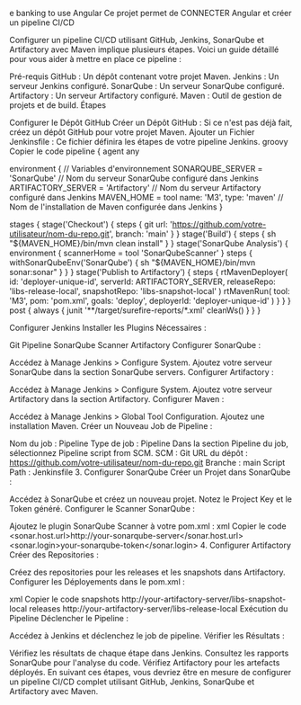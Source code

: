 e banking to use Angular Ce projet permet de CONNECTER Angular et créer un pipeline CI/CD

Configurer un pipeline CI/CD utilisant GitHub, Jenkins, SonarQube et Artifactory avec Maven implique plusieurs étapes. Voici un guide détaillé pour vous aider à mettre en place ce pipeline :

Pré-requis GitHub : Un dépôt contenant votre projet Maven. Jenkins : Un serveur Jenkins configuré. SonarQube : Un serveur SonarQube configuré. Artifactory : Un serveur Artifactory configuré. Maven : Outil de gestion de projets et de build. Étapes

Configurer le Dépôt GitHub Créer un Dépôt GitHub : Si ce n'est pas déjà fait, créez un dépôt GitHub pour votre projet Maven. Ajouter un Fichier Jenkinsfile : Ce fichier définira les étapes de votre pipeline Jenkins. groovy Copier le code pipeline { agent any

environment { // Variables d'environnement SONARQUBE_SERVER = 'SonarQube' // Nom du serveur SonarQube configuré dans Jenkins ARTIFACTORY_SERVER = 'Artifactory' // Nom du serveur Artifactory configuré dans Jenkins MAVEN_HOME = tool name: 'M3', type: 'maven' // Nom de l'installation de Maven configurée dans Jenkins }

stages { stage('Checkout') { steps { git url: 'https://github.com/votre-utilisateur/nom-du-repo.git', branch: 'main' } } stage('Build') { steps { sh "${MAVEN_HOME}/bin/mvn clean install" } } stage('SonarQube Analysis') { environment { scannerHome = tool 'SonarQubeScanner' } steps { withSonarQubeEnv('SonarQube') { sh "${MAVEN_HOME}/bin/mvn sonar:sonar" } } } stage('Publish to Artifactory') { steps { rtMavenDeployer( id: 'deployer-unique-id', serverId: ARTIFACTORY_SERVER, releaseRepo: 'libs-release-local', snapshotRepo: 'libs-snapshot-local' ) rtMavenRun( tool: 'M3', pom: 'pom.xml', goals: 'deploy', deployerId: 'deployer-unique-id' ) } } } post { always { junit '**/target/surefire-reports/*.xml' cleanWs() } } }

Configurer Jenkins Installer les Plugins Nécessaires :

Git Pipeline SonarQube Scanner Artifactory Configurer SonarQube :

Accédez à Manage Jenkins > Configure System. Ajoutez votre serveur SonarQube dans la section SonarQube servers. Configurer Artifactory :

Accédez à Manage Jenkins > Configure System. Ajoutez votre serveur Artifactory dans la section Artifactory. Configurer Maven :

Accédez à Manage Jenkins > Global Tool Configuration. Ajoutez une installation Maven. Créer un Nouveau Job de Pipeline :

Nom du job : Pipeline Type de job : Pipeline Dans la section Pipeline du job, sélectionnez Pipeline script from SCM. SCM : Git URL du dépôt : https://github.com/votre-utilisateur/nom-du-repo.git Branche : main Script Path : Jenkinsfile 3. Configurer SonarQube Créer un Projet dans SonarQube :

Accédez à SonarQube et créez un nouveau projet. Notez le Project Key et le Token généré. Configurer le Scanner SonarQube :

Ajoutez le plugin SonarQube Scanner à votre pom.xml : xml Copier le code <sonar.host.url>http://your-sonarqube-server</sonar.host.url> <sonar.login>your-sonarqube-token</sonar.login> 4. Configurer Artifactory Créer des Repositories :

Créez des repositories pour les releases et les snapshots dans Artifactory. Configurer les Déployements dans le pom.xml :

xml Copier le code snapshots http://your-artifactory-server/libs-snapshot-local releases http://your-artifactory-server/libs-release-local Exécution du Pipeline Déclencher le Pipeline :

Accédez à Jenkins et déclenchez le job de pipeline. Vérifier les Résultats :

Vérifiez les résultats de chaque étape dans Jenkins. Consultez les rapports SonarQube pour l'analyse du code. Vérifiez Artifactory pour les artefacts déployés. En suivant ces étapes, vous devriez être en mesure de configurer un pipeline CI/CD complet utilisant GitHub, Jenkins, SonarQube et Artifactory avec Maven.